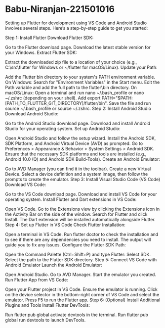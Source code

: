 # Babu-Niranjan-221501016
Setting up Flutter for development using VS Code and Android Studio involves several steps. Here’s a step-by-step guide to get you started:

Step 1: Install Flutter Download Flutter SDK:

Go to the Flutter download page. Download the latest stable version for your Windows. Extract Flutter SDK:

Extract the downloaded zip file to a location of your choice (e.g., C:\src\flutter for Windows or ~/flutter for macOS/Linux). Update your Path:

Add the Flutter bin directory to your system's PATH environment variable. On Windows: Search for "Environment Variables" in the Start menu. Edit the Path variable and add the full path to the flutter\bin directory. On macOS/Linux: Open a terminal and run nano ~/.bash_profile or nano ~/.zshrc (depending on your shell). Add export PATH="$PATH:[PATH_TO_FLUTTER_GIT_DIRECTORY]/flutter/bin". Save the file and run source ~/.bash_profile or source ~/.zshrc. Step 2: Install Android Studio Download Android Studio:

Go to the Android Studio download page. Download and install Android Studio for your operating system. Set up Android Studio:

Open Android Studio and follow the setup wizard. Install the Android SDK, SDK Platform, and Android Virtual Device (AVD) as prompted. Go to Preferences > Appearance & Behavior > System Settings > Android SDK. Ensure that the necessary SDK platforms and tools are installed (e.g., Android 10.0 (Q) and Android SDK Build-Tools). Create an Android Emulator:

Go to AVD Manager (you can find it in the toolbar). Create a new Virtual Device. Select a device definition and a system image, then follow the prompts to create the emulator. Step 3: Install Visual Studio Code (VS Code) Download VS Code:

Go to the VS Code download page. Download and install VS Code for your operating system. Install Flutter and Dart extensions in VS Code:

Open VS Code. Go to the Extensions view by clicking the Extensions icon in the Activity Bar on the side of the window. Search for Flutter and click Install. The Dart extension will be installed automatically alongside Flutter. Step 4: Set up Flutter in VS Code Check Flutter Installation:

Open a terminal in VS Code. Run flutter doctor to check the installation and to see if there are any dependencies you need to install. The output will guide you to fix any issues. Configure the Flutter SDK Path:

Open the Command Palette (Ctrl+Shift+P) and type Flutter: Select SDK. Select the path to the Flutter SDK directory. Step 5: Connect VS Code with Android Emulator Launch the Android Emulator:

Open Android Studio. Go to AVD Manager. Start the emulator you created. Run Flutter App from VS Code:

Open your Flutter project in VS Code. Ensure the emulator is running. Click on the device selector in the bottom-right corner of VS Code and select the emulator. Press F5 to run the Flutter app. Step 6: (Optional) Install Additional Plugins and Tools Install Flutter DevTools:

Run flutter pub global activate devtools in the terminal. Run flutter pub global run devtools to launch DevTools.
